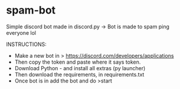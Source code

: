 # spam-bot

Simple discord bot made in discord.py -> Bot is made to spam ping everyone lol

INSTRUCTIONS:
- Make a new bot in > https://discord.com/developers/applications
- Then copy the token and paste where it says token.
- Download Python - and install all extras (py launcher)
- Then download the requirements, in requirements.txt
- Once bot is in add the bot and do >start
